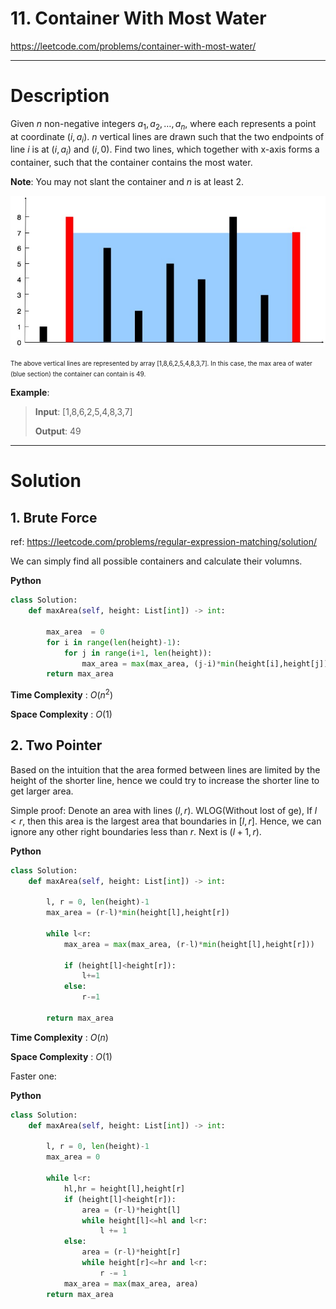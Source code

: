 # 11. Container With Most Water

https://leetcode.com/problems/container-with-most-water/

---

# Description

Given $n$ non-negative integers $a_1, a_2, \dots, a_n$, where each represents a point at coordinate $(i, a_i)$. $n$ vertical lines are drawn such that the two endpoints of line $i$ is at $(i, a_i)$ and $(i, 0)$. Find two lines, which together with x-axis forms a container, such that the container contains the most water.

**Note**: You may not slant the container and $n$ is at least 2.

![image](OtherFiles/question_11.jpg)

<font size=1>The above vertical lines are represented by array [1,8,6,2,5,4,8,3,7]. In this case, the max area of water (blue section) the container can contain is 49.</font>

**Example**:

> **Input**: [1,8,6,2,5,4,8,3,7]
>
> **Output**: 49

---

# Solution

## 1. Brute Force

ref: https://leetcode.com/problems/regular-expression-matching/solution/

We can simply find all possible containers and calculate their volumns.

**Python**
```python
class Solution:
    def maxArea(self, height: List[int]) -> int:
        
        max_area  = 0
        for i in range(len(height)-1):
            for j in range(i+1, len(height)):
                max_area = max(max_area, (j-i)*min(height[i],height[j]))
        return max_area

```

**Time Complexity** : $O(n^2)$

**Space Complexity** : $O(1)$

## 2. Two Pointer

Based on the intuition that the area formed between lines are limited by the height of the shorter line, hence we could try to increase the shorter line to get larger area. 

Simple proof: Denote an area with lines $(l, r)$. WLOG(Without lost of ge), If $l<r$, then this area is the largest area that boundaries in $[l,r]$. Hence, we can ignore any other right boundaries less than $r$. Next is $(l+1, r)$.

**Python**
```python
class Solution:
    def maxArea(self, height: List[int]) -> int:
        
        l, r = 0, len(height)-1
        max_area = (r-l)*min(height[l],height[r])
        
        while l<r:
            max_area = max(max_area, (r-l)*min(height[l],height[r]))
            
            if (height[l]<height[r]):
                l+=1
            else:
                r-=1
                        
        return max_area
```

**Time Complexity** : $O(n)$

**Space Complexity** : $O(1)$

Faster one:

**Python**
```python
class Solution:
    def maxArea(self, height: List[int]) -> int:
        
        l, r = 0, len(height)-1
        max_area = 0
        
        while l<r:
            hl,hr = height[l],height[r]
            if (height[l]<height[r]):
                area = (r-l)*height[l]
                while height[l]<=hl and l<r:
                    l += 1
            else:
                area = (r-l)*height[r]
                while height[r]<=hr and l<r:
                    r -= 1
            max_area = max(max_area, area)
        return max_area
```
